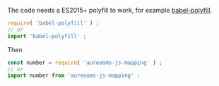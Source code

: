 The code needs a ES2015+ polyfill to work, for example
[babel-polyfill](https://babeljs.io/docs/usage/polyfill).
```js
require( 'babel-polyfill' ) ;
// or
import 'babel-polyfill' ;
```

Then
```js
const number = require( 'aureooms-js-mapping' ) ;
// or
import number from 'aureooms-js-mapping' ;
```
